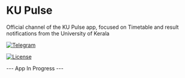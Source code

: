 # KU Pulse
Official channel of the KU Pulse app, focused on Timetable and result notifications from the University of Kerala

[![Telegram](https://img.shields.io/badge/chat-on%20Telegram-blue.svg)](https://t.me/ku_pulse)

[![License](https://img.shields.io/badge/license-[LICENSE]-red.svg)](LICENSE)

--- App In Progress ---
